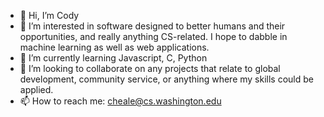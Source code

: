 - 👋 Hi, I’m Cody
- 👀 I’m interested in software designed to better humans and their opportunities, and really anything CS-related. I hope to dabble in machine
learning as well as web applications.
- 🌱 I’m currently learning Javascript, C, Python
- 💞️ I’m looking to collaborate on any projects that relate to global development, community service, or anything where my skills could be applied.
- 📫 How to reach me: cheale@cs.washington.edu 

<!---
coheale/coheale is a ✨ special ✨ repository because its `README.md` (this file) appears on your GitHub profile.
You can click the Preview link to take a look at your changes.
--->
